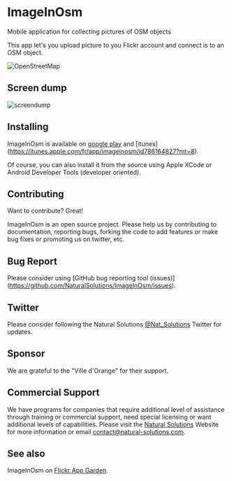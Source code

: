 <!--
Copyright 2013 Natural Solutions

Licensed under the Apache License, Version 2.0 (the "License");
you may not use this file except in compliance with the License.
You may obtain a copy of the License at

   http://www.apache.org/licenses/LICENSE-2.0

Unless required by applicable law or agreed to in writing, software
distributed under the License is distributed on an "AS IS" BASIS,
WITHOUT WARRANTIES OR CONDITIONS OF ANY KIND, either express or implied.
See the License for the specific language governing permissions and
limitations under the License.
-->

ImageInOsm
==========

Mobile application for collecting pictures of OSM objects

This app let's you upload picture to you Flickr account and connect is to an OSM object.

![OpenStreetMap](http://blog.lambert.free.fr/images/openstreetmap.jpg)

Screen dump
----------

![screendump](https://raw.github.com/NaturalSolutions/ImageInOsm/master/docs/ImageInOsm.png)

Installing
----------

ImageInOsm is available on [google play](https://play.google.com/store/apps/details?id=image.in.osm&hl=fr) and [itunes] (https://itunes.apple.com/fr/app/imageinosm/id786164827?mt=8).

Of course, you can also install it from the source using Apple XCode or Android Developer Tools (developer oriented).

Contributing
------------

Want to contribute? Great!

ImageInOsm is an open source project. Please help us by contributing to documentation, reporting bugs, forking the code to add features or make bug fixes or promoting us on twitter, etc.

Bug Report
-----------

Please consider using [GitHub bug reporting tool (issues)] (https://github.com/NaturalSolutions/ImageInOsm/issues).

Twitter
-------

Please consider following the Natural Solutions [@Nat_Solutions](https://twitter.com/Nat_Solutions) Twitter  for updates.

Sponsor
-------

We are grateful to the "Ville d'Orange"  for their support.

Commercial Support
------------------

We have programs for companies that require additional level of assistance through training or commercial support, need special licensing or want additional levels of capabilities. Please visit the  [Natural Solutions](http://www.natural-solutions.eu/) Website for more information  or email contact@natural-solutions.com.

See also
--------

ImageInOsm on [Flickr App Garden](http://www.flickr.com/services/apps/72157633757559485/).
